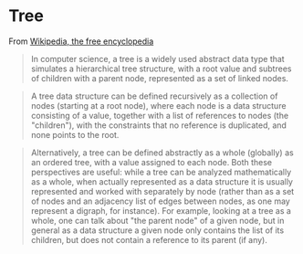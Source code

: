 Tree
===
From [Wikipedia, the free encyclopedia](https://en.wikipedia.org/wiki/Tree_(data_structure))

>In computer science, a tree is a widely used abstract data type that simulates 
>a hierarchical tree structure, with a root value and subtrees of children with 
>a parent node, represented as a set of linked nodes.
 
>A tree data structure can be defined recursively as a collection of nodes 
>(starting at a root node), where each node is a data structure consisting 
>of a value, together with a list of references to nodes (the "children"), 
>with the constraints that no reference is duplicated, and none points to 
>the root.
 
>Alternatively, a tree can be defined abstractly as a whole (globally) as
> an ordered tree, with a value assigned to each node. Both these 
>perspectives are useful: while a tree can be analyzed mathematically 
>as a whole, when actually represented as a data structure it is usually 
>represented and worked with separately by node (rather than as a set of 
>nodes and an adjacency list of edges between nodes, as one may 
>represent a digraph, for instance). For example, looking at a tree 
>as a whole, one can talk about "the parent node" of a given node, but 
>in general as a data structure a given node only contains the list of 
>its children, but does not contain a reference to its parent (if any).
